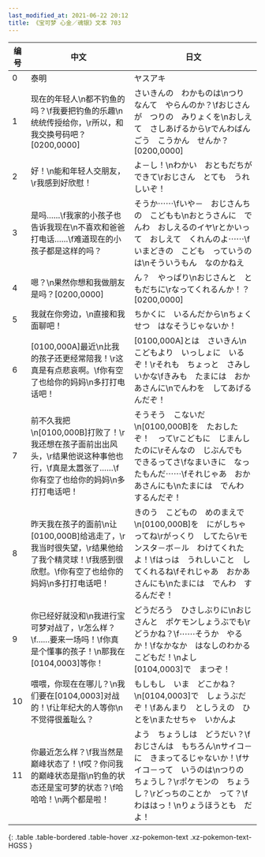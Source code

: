 ```yaml
---
last_modified_at: 2021-06-22 20:12
title: 《宝可梦 心金／魂银》文本 703
---
```

| 编号 | 中文 | 日文 |
| ---- | ---- | ---- |
| 0 | 泰明 | ヤスアキ |
| 1 | 现在的年轻人\n都不钓鱼的吗？\f我要把钓鱼的乐趣\n统统传授给你，\r所以，和我交换号码吧？[0200,0000] | さいきんの　わかものは\nつり　なんて　やらんのか？\fおじさんが　つりの　みりょくを\nおしえて　さしあげるから\rでんわばんごう　こうかん　せんか？[0200,0000] |
| 2 | 好！\n能和年轻人交朋友，\r我感到好欣慰！ | よ－し！\nわかい　おともだちが　できて\rおじさん　とても　うれしいぞ！ |
| 3 | 是吗……\f我家的小孩子也告诉我现在\n不喜欢和爸爸打电话……\f难道现在的小孩子都是这样的吗？ | そうか⋯⋯\fいや－　おじさんちの　こどもも\nおとうさんに　でんわ　おしえるのイヤ\rとかいって　おしえて　くれんのよ⋯⋯\fいまどきの　こども　っていうのは\nそういうもん　なのかねえ |
| 4 | 嗯？\n果然你想和我做朋友是吗？[0200,0000] | ん？　やっぱり\nおじさんと　ともだちに\rなってくれるんか！？[0200,0000] |
| 5 | 我就在你旁边，\n直接和我面聊吧！ | ちかくに　いるんだから\nちょくせつ　はなそうじゃないか！ |
| 6 | [0100,000A]最近\n比我的孩子还更经常陪我！\r这真是有点悲哀啊。\f你有空了也给你的妈妈\n多打打电话吧！ | [0100,000A]とは　さいきん\nこどもより　いっしょに　いるぞ！\rそれも　ちょっと　さみしいかな\fきみも　たまには　おかあさんに\nでんわを　してあげるんだぞ！ |
| 7 | 前不久我把\n[0100,000B]打败了！\r我还想在孩子面前出出风头，\r结果他说这种事他也行，\f真是太嚣张了……\f你有空了也给你的妈妈\n多打打电话吧！ | そうそう　こないだ\n[0100,000B]を　たおしたぞ！　って\rこどもに　じまんしたのに\rそんなの　じぶんでも　できるってさ\fなまいきに　なったもんだ⋯⋯\fそれじゃあ　おかあさんにも\nたまには　でんわ　するんだぞ！ |
| 8 | 昨天我在孩子的面前\n让[0100,000B]给逃走了，\r我当时很失望，\r结果他给了我个精灵球！\f我感到很欣慰。\f你有空了也给你的妈妈\n多打打电话吧！ | きのう　こどもの　めのまえで\n[0100,000B]を　にがしちゃってね\rがっくり　してたら\rモンスタ－ボ－ル　わけてくれたよ！\fはっは　うれしいこと　してくれるね\fそれじゃあ　おかあさんにも\nたまには　でんわ　するんだぞ！ |
| 9 | 你已经好就没和\n我进行宝可梦对战了，\r怎么样？\f……要来一场吗！\f你真是个懂事的孩子！\n那我在[0104,0003]等你！ | どうだろう　ひさしぶりに\nおじさんと　ポケモンしょうぶでも\rどうかね？\f⋯⋯そうか　やるか！\fなかなか　はなしのわかる　こどもだ！\nよし　[0104,0003]で　まつぞ！ |
| 10 | 喂喂，你现在在哪儿？\n我们要在[0104,0003]对战的！\f让年纪大的人等你\n不觉得很羞耻么？ | もしもし　いま　どこかね？\n[0104,0003]で　しょうぶだぞ！\fあんまり　としうえの　ひとを\nまたせちゃ　いかんよ |
| 11 | 你最近怎么样？\f我当然是巅峰状态了！\f哎？你问我的巅峰状态是指\n钓鱼的状态还是宝可梦的状态？\f哈哈哈！\n两个都是啦！ | よう　ちょうしは　どうだい？\fおじさんは　もちろん\nサイコ－に　きまってるじゃないか！\fサイコ－って　いうのは\nつりの　ちょうし？\rポケモンの　ちょうし？\rどっちのことか　って？\fわははっ！\nりょうほうとも　だよ！ |
{: .table .table-bordered .table-hover .xz-pokemon-text .xz-pokemon-text-HGSS }